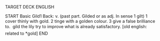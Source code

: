TARGET DECK
ENGLISH

START
Basic
Gild1
Back: v. (past part. Gilded or as adj. In sense 1 gilt) 1 cover thinly with gold. 2 tinge with a golden colour. 3 give a false brilliance to.  gild the lily try to improve what is already satisfactory. [old english: related to *gold]
END
